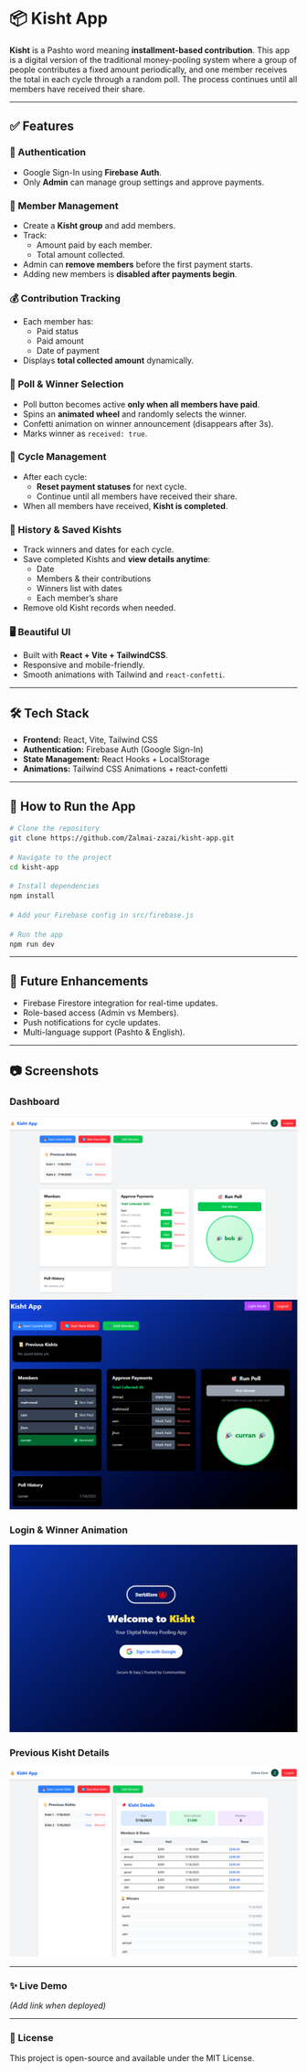# 📦 Kisht App

**Kisht** is a Pashto word meaning **installment-based contribution**. This app is a digital version of the traditional money-pooling system where a group of people contributes a fixed amount periodically, and one member receives the total in each cycle through a random poll. The process continues until all members have received their share.

---

## ✅ Features

### 🔐 Authentication

- Google Sign-In using **Firebase Auth**.
- Only **Admin** can manage group settings and approve payments.

### 👥 Member Management

- Create a **Kisht group** and add members.
- Track:
  - Amount paid by each member.
  - Total amount collected.
- Admin can **remove members** before the first payment starts.
- Adding new members is **disabled after payments begin**.

### 💰 Contribution Tracking

- Each member has:
  - Paid status
  - Paid amount
  - Date of payment
- Displays **total collected amount** dynamically.

### 🎯 Poll & Winner Selection

- Poll button becomes active **only when all members have paid**.
- Spins an **animated wheel** and randomly selects the winner.
- Confetti animation on winner announcement (disappears after 3s).
- Marks winner as `received: true`.

### 🔄 Cycle Management

- After each cycle:
  - **Reset payment statuses** for next cycle.
  - Continue until all members have received their share.
- When all members have received, **Kisht is completed**.

### 📜 History & Saved Kishts

- Track winners and dates for each cycle.
- Save completed Kishts and **view details anytime**:
  - Date
  - Members & their contributions
  - Winners list with dates
  - Each member’s share
- Remove old Kisht records when needed.

### 🖥️ Beautiful UI

- Built with **React + Vite + TailwindCSS**.
- Responsive and mobile-friendly.
- Smooth animations with Tailwind and `react-confetti`.

---

## 🛠️ Tech Stack

- **Frontend:** React, Vite, Tailwind CSS
- **Authentication:** Firebase Auth (Google Sign-In)
- **State Management:** React Hooks + LocalStorage
- **Animations:** Tailwind CSS Animations + react-confetti

---

## 🚀 How to Run the App

```bash
# Clone the repository
git clone https://github.com/Zalmai-zazai/kisht-app.git

# Navigate to the project
cd kisht-app

# Install dependencies
npm install

# Add your Firebase config in src/firebase.js

# Run the app
npm run dev
```

---

## 📌 Future Enhancements

- Firebase Firestore integration for real-time updates.
- Role-based access (Admin vs Members).
- Push notifications for cycle updates.
- Multi-language support (Pashto & English).

---

## 📷 Screenshots

### Dashboard

![Dashboard](public/screenshots/dashboard.png)
![Dashboard](public/screenshots/dashboarddark.png)

### Login & Winner Animation

![Login](public/screenshots/login.png)

### Previous Kisht Details

![History](public/screenshots/history.png)

---

### ✨ Live Demo

_(Add link when deployed)_

---

### 📄 License

This project is open-source and available under the MIT License.
